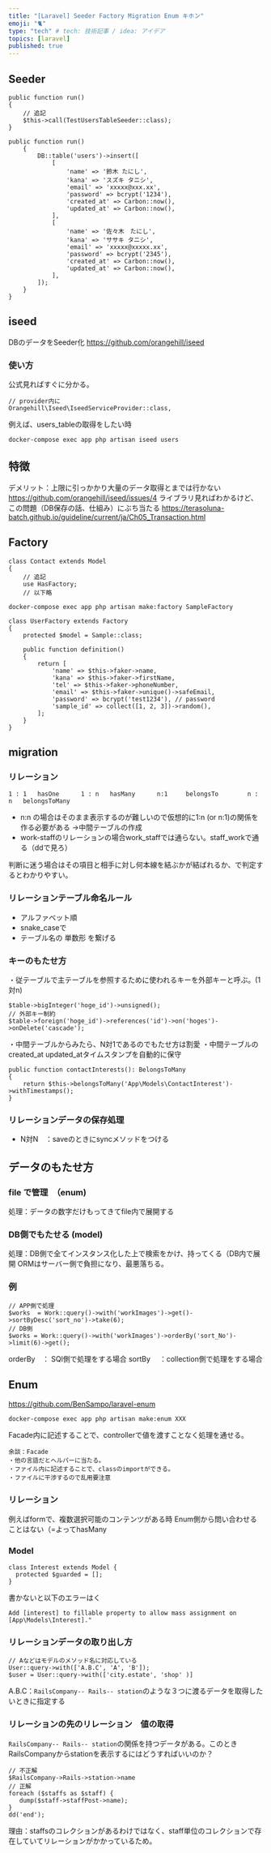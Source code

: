 ```yaml
---
title: "[Laravel] Seeder Factory Migration Enum キホン"
emoji: "🐈"
type: "tech" # tech: 技術記事 / idea: アイデア
topics: [laravel]
published: true
---
```

## Seeder
```php:DatabaseSeeder.php
public function run()
{
    // 追記
    $this->call(TestUsersTableSeeder::class);
}
```
```php:SampleSeeder.php
public function run()
    {
        DB::table('users')->insert([
            [
                'name' => '鈴木 たにし',
                'kana' => 'スズキ タニシ',
                'email' => 'xxxxx@xxx.xx',
                'password' => bcrypt('1234'),
                'created_at' => Carbon::now(),
                'updated_at' => Carbon::now(),
            ],
            [
                'name' => '佐々木　たにし',
                'kana' => 'ササキ タニシ',
                'email' => 'xxxxx@xxxxx.xx',
                'password' => bcrypt('2345'),
                'created_at' => Carbon::now(),
                'updated_at' => Carbon::now(),
            ],
        ]);
    }
}
```

## iseed 
DBのデータをSeeder化
https://github.com/orangehill/iseed

### 使い方
公式見ればすぐに分かる。
```config/app.php
// provider内に
Orangehill\Iseed\IseedServiceProvider::class,
```

例えば、users_tableの取得をしたい時
```
docker-compose exec app php artisan iseed users
```
## 特徴
デメリット：上限に引っかかり大量のデータ取得とまでは行かない
https://github.com/orangehill/iseed/issues/4
ライブラリ見ればわかるけど、この問題（DB保存の話、仕組み）にぶち当たる
https://terasoluna-batch.github.io/guideline/current/ja/Ch05_Transaction.html

## Factory
```php:Sample.php
class Contact extends Model
{
    // 追記
    use HasFactory;
    // 以下略
```
```
docker-compose exec app php artisan make:factory SampleFactory
```
```php:SampleFactory.php
class UserFactory extends Factory
{
    protected $model = Sample::class;

    public function definition()
    {
        return [
            'name' => $this->faker->name,
            'kana' => $this->faker->firstName,
            'tel' => $this->faker->phoneNumber,
            'email' => $this->faker->unique()->safeEmail,
            'password' => bcrypt('test1234'), // password
            'sample_id' => collect([1, 2, 3])->random(),
        ];
    }
}
```

## migration 
### リレーション
```
1 : 1   hasOne      1 : n   hasMany      n:1     belongsTo        n : n   belongsToMany
```
- n:n の場合はそのまま表示するのが難しいので仮想的に1:n (or n:1)の関係を作る必要がある
→中間テーブルの作成
- work-staffのリレーションの場合work_staffでは通らない。staff_workで通る（ddで見ろ）

判断に迷う場合はその項目と相手に対し何本線を結ぶかが結ばれるか、で判定するとわかりやすい。
### リレーションテーブル命名ルール
- アルファベット順
- snake_caseで
- テーブル名の 単数形 を繋げる
### キーのもたせ方
・従テーブルで主テーブルを参照するために使われるキーを外部キーと呼ぶ。(1対n)
```php:create_hoge_images_table.php(1対N)
$table->bigInteger('hoge_id')->unsigned();
// 外部キー制約
$table->foreign('hoge_id')->references('id')->on('hoges')->onDelete('cascade');
```

・中間テーブルからみたら、N対1であるのでもたせ方は割愛
・中間テーブルのcreated_at updated_atタイムスタンプを自動的に保守
```php:Hoge.php(N対N model)
public function contactInterests(): BelongsToMany
{
    return $this->belongsToMany('App\Models\ContactInterest')->withTimestamps();
}
```
### リレーションデータの保存処理
- N対N　：saveのときにsyncメソッドをつける

## データのもたせ方　
### file で管理　（enum)
処理：データの数字だけもってきてfile内で展開する
### DB側でもたせる (model)
処理：DB側で全てインスタンス化した上で検索をかけ、持ってくる（DB内で展開
ORMはサーバー側で負担になり、最悪落ちる。
### 例
```
// APP側で処理
$works  = Work::query()->with('workImages')->get()->sortByDesc('sort_no')->take(6);
// DB側
$works = Work::query()->with('workImages')->orderBy('sort_No')->limit(6)->get();
```
orderBy　： SQl側で処理をする場合
sortBy　   ：collection側で処理をする場合
## Enum
https://github.com/BenSampo/laravel-enum
```
docker-compose exec app php artisan make:enum XXX
```
Facade内に記述することで、controllerで値を渡すことなく処理を通せる。
```
余談：Facade
・他の言語だとヘルパーに当たる。
・ファイル内に記述することで、classのimportができる。
・ファイルに干渉するので乱用要注意
```
### リレーション
例えばformで、複数選択可能のコンテンツがある時
Enum側から問い合わせることはない（=よってhasMany
### Model
```php:Interest.php
class Interest extends Model {
  protected $guarded = [];
}
```
書かないと以下のエラーはく
```
Add [interest] to fillable property to allow mass assignment on [App\Models\Interest]."
```
### リレーションデータの取り出し方
```
// Aなどはモデルのメソッド名に対応している
User::query->with(['A.B.C', 'A', 'B']);
$user = User::query->with(['city.estate', 'shop' )]
```
A.B.C：```RailsCompany-- Rails-- station```のような３つに渡るデータを取得したいときに指定する
### リレーションの先のリレーション　値の取得
```RailsCompany-- Rails-- station```の関係を持つデータがある。このときRailsCompanyからstationを表示するにはどうすればいいのか？
```php:
// 不正解
$RailsCompany->Rails->station->name   
// 正解
foreach ($staffs as $staff) {
   dump($staff->staffPost->name);
}
dd('end');
```
理由：staffsのコレクションがあるわけではなく、staff単位のコレクションで存在していてリレーションがかかっているため。